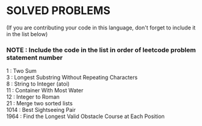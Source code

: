 # SOLVED PROBLEMS
(If you are contributing your code in this language, don't forget to include it in the list below)<br>
### NOTE : Include the code in the list in order of leetcode problem statement number

1 : Two Sum<br>
3 : Longest Substring Without Repeating Characters<br>
8 : String to Integer (atoi)<br>
11 : Container With Most Water<br>
12 : Integer to Roman<br>
21 : Merge two sorted lists<br>
1014 : Best Sightseeing Pair<br>
1964 : Find the Longest Valid Obstacle Course at Each Position<br>
